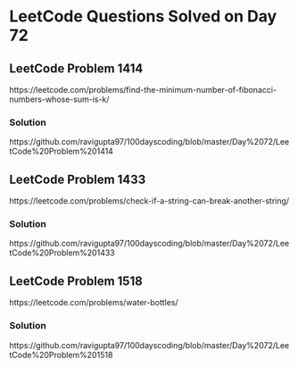 # LeetCode Questions Solved on Day 72

<h2>LeetCode Problem 1414</h2>  https://leetcode.com/problems/find-the-minimum-number-of-fibonacci-numbers-whose-sum-is-k/
<h3>Solution</h3>  https://github.com/ravigupta97/100dayscoding/blob/master/Day%2072/LeetCode%20Problem%201414

<h2>LeetCode Problem 1433</h2>  https://leetcode.com/problems/check-if-a-string-can-break-another-string/
<h3>Solution</h3>  https://github.com/ravigupta97/100dayscoding/blob/master/Day%2072/LeetCode%20Problem%201433

<h2>LeetCode Problem 1518</h2>  https://leetcode.com/problems/water-bottles/
<h3>Solution</h3>  https://github.com/ravigupta97/100dayscoding/blob/master/Day%2072/LeetCode%20Problem%201518
